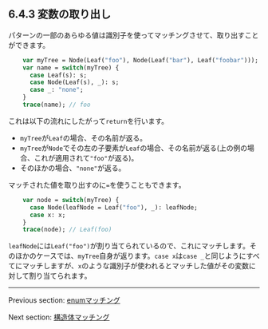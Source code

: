 ## 6.4.3 変数の取り出し

パターンの一部のあらゆる値は識別子を使ってマッチングさせて、取り出すことができます。

```haxe
    var myTree = Node(Leaf("foo"), Node(Leaf("bar"), Leaf("foobar")));
    var name = switch(myTree) {
      case Leaf(s): s;
      case Node(Leaf(s), _): s;
      case _: "none";
    }
    trace(name); // foo
```

これは以下の流れにしたがって`return`を行います。

* `myTree`が`Leaf`の場合、その名前が返る。
* `myTree`が`Node`でその左の子要素が`Leaf`の場合、その名前が返る(上の例の場合、これが適用されて`"foo"`が返る)。
* そのほかの場合、`"none"`が返る。

マッチされた値を取り出すのに`=`を使うこともできます。

```haxe
    var node = switch(myTree) {
      case Node(leafNode = Leaf("foo"), _): leafNode;
      case x: x;
    }
    trace(node); // Leaf(foo)
```

`leafNode`には`Leaf("foo")`が割り当てられているので、これにマッチします。そのほかのケースでは、`myTree`自身が返ります。`case x`は`case _`と同じようにすべてにマッチしますが、`x`のような識別子が使われるとマッチした値がその変数に対して割り当てられます。

---

Previous section: [enumマッチング](lf-pattern-matching-enums.md)

Next section: [構造体マッチング](lf-pattern-matching-structure.md)